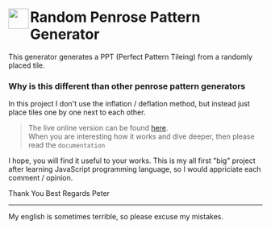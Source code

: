 <image width="40px" src="https://github.com/btcreator/PenroseTiles/blob/master/img/logo.png?raw=true" align="left"></image>
Random Penrose Pattern Generator
=========================================

This generator generates a PPT (Perfect Pattern Tileing) from a randomly placed tile.

### Why is this different than other penrose pattern generators

In this project I don't use the inflation / deflation method, but instead just place tiles one by one next to each other.

> The live online version can be found [here][0].<br>
> When you are interesting how it works and dive deeper, then please read the `documentation`

I hope, you will find it useful to your works.
This is my all first "big" project after learning JavaScript programming language, so I would appriciate each comment / opinion.

Thank You
Best Regards
Peter

-----
My english is sometimes terrible, so please excuse my mistakes.


  [0]: https://randomppt.netlify.app/index.html
